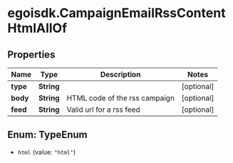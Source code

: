 # egoisdk.CampaignEmailRssContentHtmlAllOf

## Properties

Name | Type | Description | Notes
------------ | ------------- | ------------- | -------------
**type** | **String** |  | [optional] 
**body** | **String** | HTML code of the rss campaign | [optional] 
**feed** | **String** | Valid url for a rss feed | [optional] 



## Enum: TypeEnum


* `html` (value: `"html"`)




